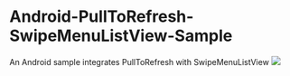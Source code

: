 # Android-PullToRefresh-SwipeMenuListView-Sample
An Android sample integrates PullToRefresh with SwipeMenuListView
![](http://img.my.csdn.net/uploads/201507/18/1437198762_1063.gif)
